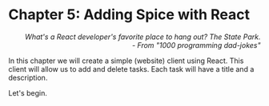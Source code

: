 # Chapter 5: Adding Spice with React

<div style="text-align: right"> <i> What's a React developer's favorite place to hang out? The State Park. <br> - From "1000 programming dad-jokes" </i> </div>

In this chapter we will create a simple (website) client using React. This client will allow us to add and delete tasks. Each task will have a title and a description.

Let's begin.
